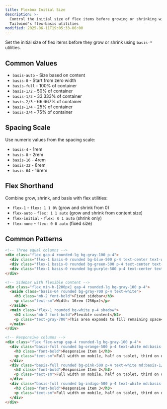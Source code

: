```yaml
---
title: Flexbox Initial Size
description: >-
  Control the initial size of flex items before growing or shrinking with
  Tailwind's flex-basis utilities
modified: 2025-06-11T19:05:33-06:00
---
```


Set the initial size of flex items before they grow or shrink using `basis-*` utilities.

## Common Values

- `basis-auto` - Size based on content
- `basis-0` - Start from zero width
- `basis-full` - 100% of container
- `basis-1/2` - 50% of container
- `basis-1/3` - 33.333% of container
- `basis-2/3` - 66.667% of container
- `basis-1/4` - 25% of container
- `basis-3/4` - 75% of container

## Spacing Scale

Use numeric values from the spacing scale:

- `basis-4` - 1rem
- `basis-8` - 2rem
- `basis-16` - 4rem
- `basis-32` - 8rem
- `basis-64` - 16rem

## Flex Shorthand

Combine grow, shrink, and basis with flex utilities:

- `flex-1` - `flex: 1 1 0%` (grow and shrink from 0)
- `flex-auto` - `flex: 1 1 auto` (grow and shrink from content size)
- `flex-initial` - `flex: 0 1 auto` (shrink only)
- `flex-none` - `flex: 0 0 auto` (fixed size)

## Common Patterns

```html tailwind
<!-- Three equal columns -->
<div class="flex gap-4 rounded-lg bg-gray-100 p-4">
  <div class="flex-1 basis-0 rounded bg-blue-500 p-4 text-center text-white">Column 1</div>
  <div class="flex-1 basis-0 rounded bg-green-500 p-4 text-center text-white">Column 2</div>
  <div class="flex-1 basis-0 rounded bg-purple-500 p-4 text-center text-white">Column 3</div>
</div>

<!-- Sidebar with flexible content -->
<div class="flex min-h-[200px] gap-4 rounded-lg bg-gray-100 p-4">
  <aside class="basis-64 rounded bg-gray-700 p-4 text-white">
    <h3 class="mb-2 font-bold">Fixed sidebar</h3>
    <p class="text-sm">Width: 16rem (256px)</p>
  </aside>
  <main class="flex-1 rounded bg-white p-4 shadow">
    <h2 class="mb-2 font-bold">Flexible content</h2>
    <p class="text-gray-700">This area expands to fill remaining space</p>
  </main>
</div>

<!-- Responsive columns -->
<div class="flex flex-wrap gap-4 rounded-lg bg-gray-100 p-4">
  <div class="basis-full rounded bg-orange-500 p-4 text-white md:basis-1/2 lg:basis-1/3">
    <h3 class="font-bold">Responsive Item 1</h3>
    <p class="text-sm">Full width on mobile, half on tablet, third on desktop</p>
  </div>
  <div class="basis-full rounded bg-pink-500 p-4 text-white md:basis-1/2 lg:basis-1/3">
    <h3 class="font-bold">Responsive Item 2</h3>
    <p class="text-sm">Full width on mobile, half on tablet, third on desktop</p>
  </div>
  <div class="basis-full rounded bg-indigo-500 p-4 text-white md:basis-1/2 lg:basis-1/3">
    <h3 class="font-bold">Responsive Item 3</h3>
    <p class="text-sm">Full width on mobile, half on tablet, third on desktop</p>
  </div>
</div>
```
